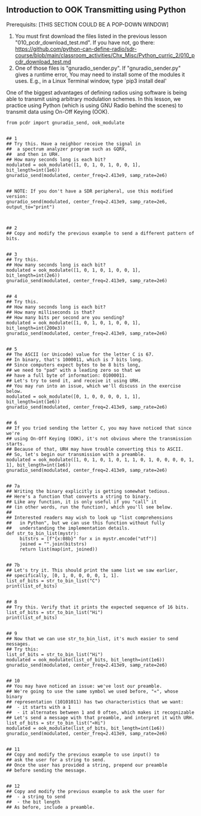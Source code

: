 ## Introduction to OOK Transmitting using Python
Prerequisits:  [THIS SECTION COULD BE A POP-DOWN WINDOW]
1.  You must first download the files listed in the previous lesson "010_pcdr_download_test.md".  If you have not, go there: <HTML>https://github.com/python-can-define-radio/sdr-course/blob/main/classroom_activities/Chx_Misc/Python_curric_2/010_pcdr_download_test.md<HTML>
2. One of those files is "gnuradio_sender.py".  If "gnuradio_sender.py" gives a runtime error, You may need to install some of the modules it uses.  E.g., in a Linux Terminal window, type `pip3 install deal'


One of the biggest advantages of defining radios using software is being able to transmit using arbitrary modulation schemes. In this lesson, we practice using Python (which is using GNU Radio behind the scenes) to transmit data using On-Off Keying (OOK).

```python3
from pcdr import gnuradio_send, ook_modulate


## 1
## Try this. Have a neighbor receive the signal in 
##  a spectrum analyzer program such as GQRX,
##  and then in URH.
## How many seconds long is each bit?
modulated = ook_modulate([1, 0, 1, 0, 1, 0, 0, 1], bit_length=int(1e6))
gnuradio_send(modulated, center_freq=2.413e9, samp_rate=2e6)


## NOTE: If you don't have a SDR peripheral, use this modified version:
gnuradio_send(modulated, center_freq=2.413e9, samp_rate=2e6, output_to="print")



## 2
## Copy and modify the previous example to send a different pattern of bits.


## 3
## Try this.
## How many seconds long is each bit?
modulated = ook_modulate([1, 0, 1, 0, 1, 0, 0, 1], bit_length=int(2e6))
gnuradio_send(modulated, center_freq=2.413e9, samp_rate=2e6)


## 4
## Try this.
## How many seconds long is each bit?
## How many milliseconds is that?
## How many bits per second are you sending?
modulated = ook_modulate([1, 0, 1, 0, 1, 0, 0, 1], bit_length=int(200e3))
gnuradio_send(modulated, center_freq=2.413e9, samp_rate=2e6)


## 5
## The ASCII (or Unicode) value for the letter C is 67.
## In binary, that's 1000011, which is 7 bits long.
## Since computers expect bytes to be 8 bits long,
## we need to "pad" with a leading zero so that we
## have a full byte of information: 01000011.
## Let's try to send it, and receive it using URH.
## You may run into an issue, which we'll discuss in the exercise below.
modulated = ook_modulate([0, 1, 0, 0, 0, 0, 1, 1], bit_length=int(1e6))
gnuradio_send(modulated, center_freq=2.413e9, samp_rate=2e6)


## 6
## If you tried sending the letter C, you may have noticed that since we're
## using On-Off Keying (OOK), it's not obvious where the transmission starts.
## Because of that, URH may have trouble converting this to ASCII.
## So, let's begin our transmission with a preamble.
modulated = ook_modulate([1, 0, 1, 0, 1, 0, 1, 1, 0, 1, 0, 0, 0, 0, 1, 1], bit_length=int(1e6))
gnuradio_send(modulated, center_freq=2.413e9, samp_rate=2e6)


## 7a
## Writing the binary explicitly is getting somewhat tedious.
## Here's a function that converts a string to binary.
## Like any function, it is only useful if you "call" it
## (in other words, run the function), which you'll see below.
##
## Interested readers may wish to look up "list comprehensions 
##   in Python", but we can use this function without fully 
##   understanding the implementation details.
def str_to_bin_list(mystr):
     bitstrs = [f"{x:08b}" for x in mystr.encode("utf")]
     joined = "".join(bitstrs)
     return list(map(int, joined))


## 7b
## Let's try it. This should print the same list we saw earlier,
## specifically, [0, 1, 0, 0, 0, 0, 1, 1].
list_of_bits = str_to_bin_list("C")
print(list_of_bits)


## 8
## Try this. Verify that it prints the expected sequence of 16 bits.
list_of_bits = str_to_bin_list("Hi")
print(list_of_bits)


## 9
## Now that we can use str_to_bin_list, it's much easier to send messages.
## Try this:
list_of_bits = str_to_bin_list("Hi")
modulated = ook_modulate(list_of_bits, bit_length=int(1e6))
gnuradio_send(modulated, center_freq=2.413e9, samp_rate=2e6)


## 10
## You may have noticed an issue: we've lost our preamble.
## We're going to use the same symbol we used before, "«", whose binary
## representation (10101011) has two characteristics that we want:
##  - it starts with a 1
##  - it alternates between 1 and 0 often, which makes it recognizable
## Let's send a message with that preamble, and interpret it with URH.
list_of_bits = str_to_bin_list("«Hi")
modulated = ook_modulate(list_of_bits, bit_length=int(1e6))
gnuradio_send(modulated, center_freq=2.413e9, samp_rate=2e6)


## 11
## Copy and modify the previous example to use input() to 
## ask the user for a string to send.
## Once the user has provided a string, prepend our preamble 
## before sending the message.


## 12
## Copy and modify the previous example to ask the user for
##  - a string to send
##  - the bit length
## As before, include a preamble.
```

